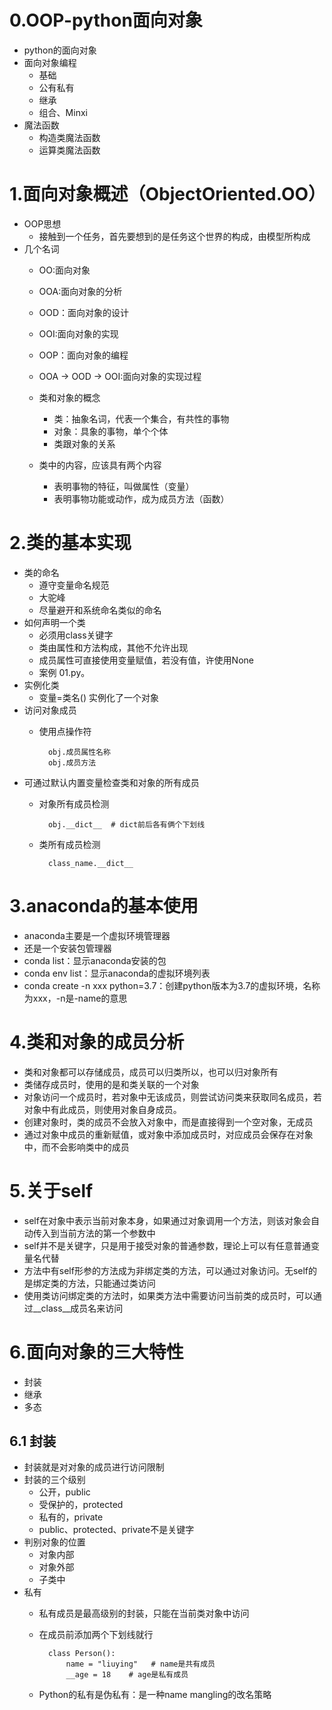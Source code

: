 # 0.OOP-python面向对象
- python的面向对象
- 面向对象编程
    - 基础
    - 公有私有
    - 继承
    - 组合、Minxi
- 魔法函数
    - 构造类魔法函数
    - 运算类魔法函数
    
# 1.面向对象概述（ObjectOriented.OO）
- OOP思想
    - 接触到一个任务，首先要想到的是任务这个世界的构成，由模型所构成
- 几个名词
    - OO:面向对象
    - OOA:面向对象的分析
    - OOD：面向对象的设计
    - OOI:面向对象的实现
    - OOP：面向对象的编程
    - OOA -> OOD -> OOI:面向对象的实现过程

    - 类和对象的概念
        - 类：抽象名词，代表一个集合，有共性的事物
        - 对象：具象的事物，单个个体
        - 类跟对象的关系
    - 类中的内容，应该具有两个内容
        - 表明事物的特征，叫做属性（变量）
        - 表明事物功能或动作，成为成员方法（函数）

# 2.类的基本实现
- 类的命名
    - 遵守变量命名规范
    - 大驼峰
    - 尽量避开和系统命名类似的命名
- 如何声明一个类
    - 必须用class关键字
    - 类由属性和方法构成，其他不允许出现
    - 成员属性可直接使用变量赋值，若没有值，许使用None
    - 案例 01.py。
- 实例化类
    - 变量=类名()  实例化了一个对象
- 访问对象成员
    - 使用点操作符
    
            obj.成员属性名称
            obj.成员方法
- 可通过默认内置变量检查类和对象的所有成员
    - 对象所有成员检测
    
            obj.__dict__  # dict前后各有俩个下划线
    - 类所有成员检测
    
            class_name.__dict__

# 3.anaconda的基本使用
- anaconda主要是一个虚拟环境管理器
- 还是一个安装包管理器
- conda list：显示anaconda安装的包
- conda env list：显示anaconda的虚拟环境列表
- conda create -n xxx python=3.7：创建python版本为3.7的虚拟环境，名称为xxx，-n是-name的意思

# 4.类和对象的成员分析
- 类和对象都可以存储成员，成员可以归类所以，也可以归对象所有
- 类储存成员时，使用的是和类关联的一个对象
- 对象访问一个成员时，若对象中无该成员，则尝试访问类来获取同名成员，若对象中有此成员，则使用对象自身成员。
- 创建对象时，类的成员不会放入对象中，而是直接得到一个空对象，无成员
- 通过对象中成员的重新赋值，或对象中添加成员时，对应成员会保存在对象中，而不会影响类中的成员

# 5.关于self
- self在对象中表示当前对象本身，如果通过对象调用一个方法，则该对象会自动传入到当前方法的第一个参数中
- self并不是关键字，只是用于接受对象的普通参数，理论上可以有任意普通变量名代替
- 方法中有self形参的方法成为非绑定类的方法，可以通过对象访问。无self的是绑定类的方法，只能通过类访问
- 使用类访问绑定类的方法时，如果类方法中需要访问当前类的成员时，可以通过__class__成员名来访问

# 6.面向对象的三大特性
- 封装
- 继承
- 多态
## 6.1 封装
- 封装就是对对象的成员进行访问限制
- 封装的三个级别
    - 公开，public
    - 受保护的，protected
    - 私有的，private
    - public、protected、private不是关键字
- 判别对象的位置
    - 对象内部
    - 对象外部
    - 子类中
- 私有
    - 私有成员是最高级别的封装，只能在当前类对象中访问
    - 在成员前添加两个下划线就行
    
            class Person():
                name = "liuying"   # name是共有成员
                __age = 18    # age是私有成员
    - Python的私有是伪私有：是一种name mangling的改名策略